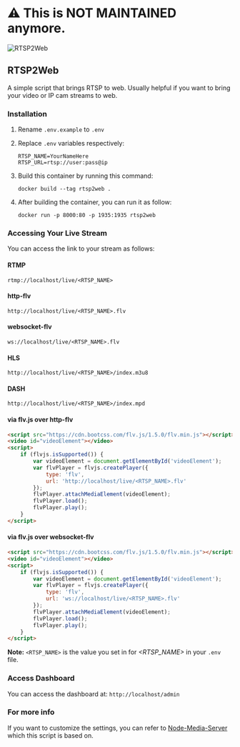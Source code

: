 # ⚠️ This is NOT MAINTAINED anymore.

![RTSP2Web](https://i.imgur.com/ZjhuJn0.png)

## RTSP2Web

A simple script that brings RTSP to web. Usually helpful if you want to bring your video or IP cam streams to web.

### Installation

1. Rename `.env.example` to `.env`
2. Replace `.env` variables respectively:
   
   ```
   RTSP_NAME=YourNameHere
   RTSP_URL=rtsp://user:pass@ip
   ```
   
3. Build this container by running this command:

   ```
   docker build --tag rtsp2web .
   ```

4. After building the container, you can run it as follow:

    ```
    docker run -p 8000:80 -p 1935:1935 rtsp2web
    ```

### Accessing Your Live Stream

You can access the link to your stream as follows:

#### RTMP 
```
rtmp://localhost/live/<RTSP_NAME>
```

#### http-flv
```
http://localhost/live/<RTSP_NAME>.flv
```

#### websocket-flv
```
ws://localhost/live/<RTSP_NAME>.flv
```

#### HLS
```
http://localhost/live/<RTSP_NAME>/index.m3u8
```

#### DASH
```
http://localhost/live/<RTSP_NAME>/index.mpd
```

#### via flv.js over http-flv

```html
<script src="https://cdn.bootcss.com/flv.js/1.5.0/flv.min.js"></script>
<video id="videoElement"></video>
<script>
    if (flvjs.isSupported()) {
        var videoElement = document.getElementById('videoElement');
        var flvPlayer = flvjs.createPlayer({
            type: 'flv',
            url: 'http://localhost/live/<RTSP_NAME>.flv'
        });
        flvPlayer.attachMediaElement(videoElement);
        flvPlayer.load();
        flvPlayer.play();
    }
</script>
```

#### via flv.js over websocket-flv

```html
<script src="https://cdn.bootcss.com/flv.js/1.5.0/flv.min.js"></script>
<video id="videoElement"></video>
<script>
    if (flvjs.isSupported()) {
        var videoElement = document.getElementById('videoElement');
        var flvPlayer = flvjs.createPlayer({
            type: 'flv',
            url: 'ws://localhost/live/<RTSP_NAME>.flv'
        });
        flvPlayer.attachMediaElement(videoElement);
        flvPlayer.load();
        flvPlayer.play();
    }
</script>
```


**Note:** `<RTSP_NAME>` is the value you set in for *<RTSP_NAME>* in your `.env` file.

### Access Dashboard

You can access the dashboard at:
`http://localhost/admin`

### For more info

If you want to customize the settings, you can refer to [Node-Media-Server](https://github.com/illuspas/Node-Media-Server) which this script is based on.
